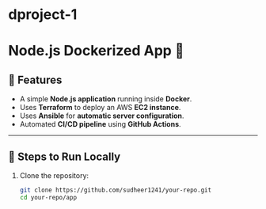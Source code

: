 # dproject-1
# Node.js Dockerized App 🚀

## 📌 Features
- A simple **Node.js application** running inside **Docker**.
- Uses **Terraform** to deploy an AWS **EC2 instance**.
- Uses **Ansible** for **automatic server configuration**.
- Automated **CI/CD pipeline** using **GitHub Actions**.

---

## 🚀 Steps to Run Locally
1. Clone the repository:  
   ```bash
   git clone https://github.com/sudheer1241/your-repo.git
   cd your-repo/app
